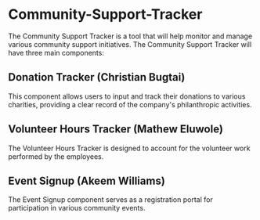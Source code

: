 # Community-Support-Tracker

The Community Support Tracker is a tool that will help monitor and manage various community support initiatives.
The Community Support Tracker will have three main components:

## Donation Tracker (Christian Bugtai)

This component allows users to input and track their donations to various charities, providing a clear record of the company's philanthropic activities.

## Volunteer Hours Tracker (Mathew Eluwole)

The Volunteer Hours Tracker is designed to account for the volunteer work performed by the employees.

## Event Signup (Akeem Williams)

The Event Signup component serves as a registration portal for participation in various community events.
